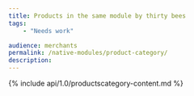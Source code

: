 ```yaml
---
title: Products in the same module by thirty bees
tags:
    - "Needs work"

audience: merchants
permalink: /native-modules/product-category/
description:
---
```


{% include api/1.0/productscategory-content.md %}